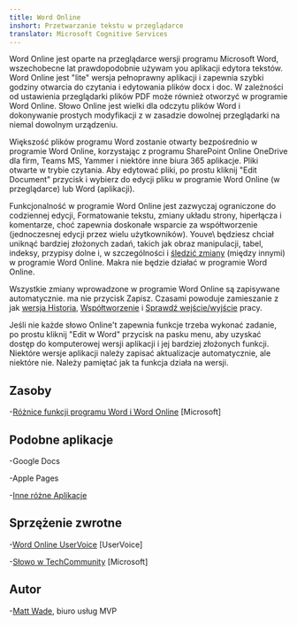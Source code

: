 ```yaml
---
title: Word Online
inshort: Przetwarzanie tekstu w przeglądarce
translator: Microsoft Cognitive Services
---
```



Word Online jest oparte na przeglądarce wersji programu Microsoft Word, wszechobecne
lat prawdopodobnie używam you aplikacji edytora tekstów. Word Online jest
\"lite\" wersja pełnoprawny aplikacji i zapewnia szybki
godziny otwarcia do czytania i edytowania plików docx i doc. W zależności od
ustawienia przeglądarki plików PDF może również otworzyć w programie Word Online. Słowo
Online jest wielki dla odczytu plików Word i dokonywanie prostych modyfikacji z
w zasadzie dowolnej przeglądarki na niemal dowolnym urządzeniu.

Większość plików programu Word zostanie otwarty bezpośrednio w programie Word Online, korzystając z programu SharePoint
Online OneDrive dla firm, Teams MS, Yammer i niektóre inne biura
365 aplikacje. Pliki otwarte w trybie czytania. Aby edytować pliki, po prostu kliknij
\"Edit Document\" przycisk i wybierz do edycji pliku w programie Word Online
(w przeglądarce) lub Word (aplikacji).

Funkcjonalność w programie Word Online jest zazwyczaj ograniczone do codziennej edycji,
Formatowanie tekstu, zmiany układu strony, hiperłącza i komentarze, choć
zapewnia doskonałe wsparcie za współtworzenie (jednoczesnej edycji przez
wielu użytkowników). Youve\\ będziesz chciał uniknąć bardziej złożonych zadań, takich jak obraz
manipulacji, tabel, indeksy, przypisy dolne i, w szczególności i [śledzić
zmiany](http://icansharepoint.com/version-history-isnt-track-changes/)
(między innymi) w programie Word Online. Makra nie będzie działać w programie Word Online.

Wszystkie zmiany wprowadzone w programie Word Online są zapisywane automatycznie. ma nie
przycisk Zapisz. Czasami powoduje zamieszanie z jak [wersja
Historia](http://icsh.pt/VersionHistory),
[Współtworzenie](http://icsh.pt/CoAuthoring) i [Sprawdź
wejście/wyjście](http://icsh.pt/SPCheckOut) pracy.

Jeśli nie każde słowo Online't zapewnia funkcje trzeba wykonać zadanie,
po prostu kliknij \"Edit w Word\" przycisk na pasku menu, aby uzyskać dostęp do
komputerowej wersji aplikacji i jej bardziej złożonych funkcji. Niektóre wersje
aplikacji należy zapisać aktualizacje automatycznie, ale niektóre nie. Należy pamiętać
jak ta funkcja działa na wersji.

Zasoby
---------

-[Różnice funkcji programu Word i Word
    Online](https://support.office.com/en-us/article/Differences-between-using-a-document-in-the-browser-and-in-Word-3e863ce3-e82c-4211-8f97-5b33c36c55f8)
    \[Microsoft\]

Podobne aplikacje
--------------------

-Google Docs

-Apple Pages

-[Inne różne
    Aplikacje](https://en.wikipedia.org/wiki/List_of_word_processors#Online)

Sprzężenie zwrotne
---------

-[Word Online UserVoice](https://word.uservoice.com/forums/271331-word-online)
    \[UserVoice\]

-[Słowo w TechCommunity](https://techcommunity.microsoft.com/t5/Word/ct-p/Word)
    \[Microsoft\]

Autor
---------

-[Matt Wade](https://www.linkedin.com/in/thatmattwade/), biuro usług MVP


